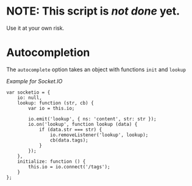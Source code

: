 NOTE: This script is _not done_ yet.
====================================
Use it at your own risk.

Autocompletion
==============
The `autocomplete` option takes an object with functions `init` and `lookup`

_Example for Socket.IO_
```
var socketio = {
	io: null,
	lookup: function (str, cb) {
		var io = this.io;

		io.emit('lookup', { ns: 'content', str: str });
		io.on('lookup', function lookup (data) {
			if (data.str === str) {
				io.removeListener('lookup', lookup);
				cb(data.tags);
			}
		});
	},
	initialize: function () {
		this.io = io.connect('/tags');
	}
};
```

